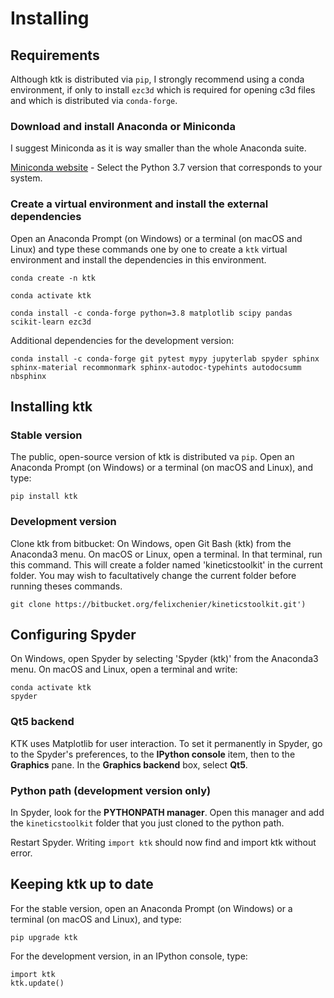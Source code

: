 Installing
==========

Requirements
------------

Although ktk is distributed via `pip`, I strongly recommend using a conda environment, if only to install `ezc3d` which is required for opening c3d files and which is distributed via `conda-forge`.

### Download and install Anaconda or Miniconda ###

I suggest Miniconda as it is way smaller than the whole Anaconda suite.

[Miniconda website](https://docs.conda.io/en/latest/miniconda.html) - Select the Python 3.7 version that corresponds to your system.

### Create a virtual environment and install the external dependencies ###

Open an Anaconda Prompt (on Windows) or a terminal (on macOS and Linux) and type these commands one by one to create a `ktk` virtual environment and install the dependencies in this environment.

    conda create -n ktk

    conda activate ktk

    conda install -c conda-forge python=3.8 matplotlib scipy pandas scikit-learn ezc3d

Additional dependencies for the development version:

    conda install -c conda-forge git pytest mypy jupyterlab spyder sphinx sphinx-material recommonmark sphinx-autodoc-typehints autodocsumm nbsphinx


Installing ktk
--------------

### Stable version ###

The public, open-source version of ktk is distributed va `pip`. Open an Anaconda Prompt (on Windows) or a terminal (on macOS and Linux), and type:

    pip install ktk

### Development version ###

Clone ktk from bitbucket: On Windows, open Git Bash (ktk) from the Anaconda3 menu. On macOS or Linux, open a terminal. In that terminal, run this command. This will create a folder named 'kineticstoolkit' in the current folder. You may wish to facultatively change the current folder before running theses commands.

    git clone https://bitbucket.org/felixchenier/kineticstoolkit.git')


Configuring Spyder
------------------

On Windows, open Spyder by selecting 'Spyder (ktk)' from the Anaconda3 menu. On macOS and Linux, open a terminal and write:

	conda activate ktk
	spyder

### Qt5 backend ###

KTK uses Matplotlib for user interaction. To set it permanently in Spyder, go to the Spyder's preferences, to the **IPython console** item, then to the
**Graphics** pane. In the **Graphics backend** box, select **Qt5**.

### Python path (development version only) ###

In Spyder, look for the **PYTHONPATH manager**. Open this manager and add the
`kineticstoolkit` folder that you just cloned to the python path.

Restart Spyder. Writing `import ktk` should now find and import ktk without error.


Keeping ktk up to date
----------------------

For the stable version, open an Anaconda Prompt (on Windows) or a terminal (on macOS and Linux), and type:

    pip upgrade ktk

For the development version, in an IPython console, type:

    import ktk
    ktk.update()
